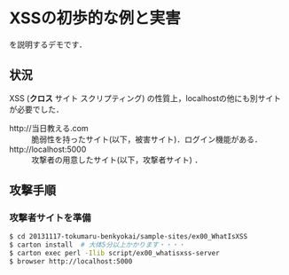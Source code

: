 # XSSの初歩的な例と実害

を説明するデモです．

## 状況

XSS (__クロス__ サイト スクリプティング) の性質上，localhostの他にも別サイトが必要でした．

<dl>
  <dt>http://当日教える.com</dt>
  <dd>脆弱性を持ったサイト(以下，被害サイト)．ログイン機能がある．</dd>

  <dt>http://localhost:5000</dt>
  <dd>攻撃者の用意したサイト(以下，攻撃者サイト) ．</dd>
</dl>

## 攻撃手順

### 攻撃者サイトを準備

```bash
$ cd 20131117-tokumaru-benkyokai/sample-sites/ex00_WhatIsXSS
$ carton install  # 大体5分以上かかります・・・・
$ carton exec perl -Ilib script/ex00_whatisxss-server
$ browser http://localhost:5000
```

